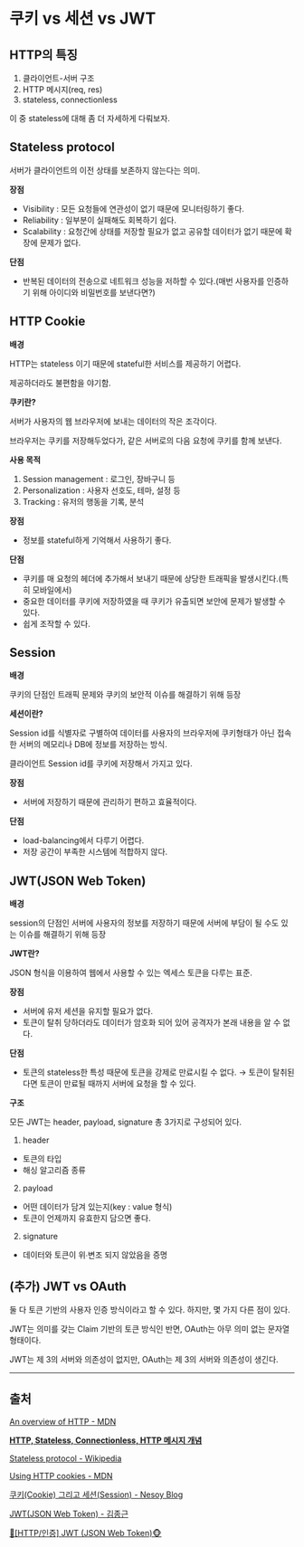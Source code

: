 # 쿠키 vs 세션 vs JWT

## HTTP의 특징

1. 클라이언트-서버 구조
2. HTTP 메시지(req, res)
3. stateless, connectionless

이 중 stateless에 대해 좀 더 자세하게 다뤄보자.

## Stateless protocol

서버가 클라이언트의 이전 상태를 보존하지 않는다는 의미.

**장점**

-   Visibility : 모든 요청들에 연관성이 없기 때문에 모니터링하기 좋다.
-   Reliability : 일부분이 실패해도 회복하기 쉽다.
-   Scalability : 요청간에 상태를 저장할 필요가 없고 공유할 데이터가 없기 때문에 확장에 문제가 없다.

**단점**

-   반복된 데이터의 전송으로 네트워크 성능을 저하할 수 있다.(매번 사용자를 인증하기 위해 아이디와 비밀번호를 보낸다면?)

## HTTP Cookie

**배경**

HTTP는 stateless 이기 때문에 stateful한 서비스를 제공하기 어렵다.

제공하더라도 불편함을 야기함.

**쿠키란?**

서버가 사용자의 웹 브라우저에 보내는 데이터의 작은 조각이다.

브라우저는 쿠키를 저장해두었다가, 같은 서버로의 다음 요청에 쿠키를 함께 보낸다.

**사용 목적**

1. Session management : 로그인, 장바구니 등
2. Personalization : 사용자 선호도, 테마, 설정 등
3. Tracking : 유저의 행동을 기록, 분석

**장점**

-   정보를 stateful하게 기억해서 사용하기 좋다.

**단점**

-   쿠키를 매 요청의 헤더에 추가해서 보내기 때문에 상당한 트래픽을 발생시킨다.(특히 모바일에서)
-   중요한 데이터를 쿠키에 저장하였을 때 쿠키가 유출되면 보안에 문제가 발생할 수 있다.
-   쉽게 조작할 수 있다.

## Session

**배경**

쿠키의 단점인 트래픽 문제와 쿠키의 보안적 이슈를 해결하기 위해 등장

**세션이란?**

Session id를 식별자로 구별하여 데이터를 사용자의 브라우저에 쿠키형태가 아닌 접속한 서버의 메모리나 DB에 정보를 저장하는 방식.

클라이언트 Session id를 쿠키에 저장해서 가지고 있다.

**장점**

-   서버에 저장하기 때문에 관리하기 편하고 효율적이다.

**단점**

-   load-balancing에서 다루기 어렵다.
-   저장 공간이 부족한 시스템에 적합하지 않다.

## **JWT(JSON Web Token)**

**배경**

session의 단점인 서버에 사용자의 정보를 저장하기 때문에 서버에 부담이 될 수도 있는 이슈를 해결하기 위해 등장

**JWT란?**

JSON 형식을 이용하여 웹에서 사용할 수 있는 엑세스 토큰을 다루는 표준.

**장점**

-   서버에 유저 세션을 유지할 필요가 없다.
-   토큰이 탈취 당하더라도 데이터가 암호화 되어 있어 공격자가 본래 내용을 알 수 없다.

**단점**

-   토큰의 stateless한 특성 때문에 토큰을 강제로 만료시킬 수 없다. → 토큰이 탈취된다면 토큰이 만료될 때까지 서버에 요청을 할 수 있다.

**구조**

모든 JWT는 header, payload, signature 총 3가지로 구성되어 있다.

1. header

-   토큰의 타입
-   해싱 알고리즘 종류

2. payload

-   어떤 데이터가 담겨 있는지(key : value 형식)
-   토큰이 언제까지 유효한지 담으면 좋다.

2. signature

-   데이터와 토큰이 위∙변조 되지 않았음을 증명

## (추가) JWT vs OAuth

둘 다 토큰 기반의 사용자 인증 방식이라고 할 수 있다. 하지만, 몇 가지 다른 점이 있다.

JWT는 의미를 갖는 Claim 기반의 토큰 방식인 반면, OAuth는 아무 의미 없는 문자열 형태이다.

JWT는 제 3의 서버와 의존성이 없지만, OAuth는 제 3의 서버와 의존성이 생긴다.

---

## 출처

[An overview of HTTP - MDN](https://developer.mozilla.org/en-US/docs/Web/HTTP/Overview#components_of_http-based_systems)

**[HTTP, Stateless, Connectionless, HTTP 메시지 개념](https://velog.io/@duarufp06/HTTP-Stateless-Connectionless-HTTP-%EB%A9%94%EC%8B%9C%EC%A7%80-%EA%B0%9C%EB%85%90)**

[Stateless protocol - Wikipedia](https://en.wikipedia.org/wiki/Stateless_protocol)

[Using HTTP cookies - MDN](https://developer.mozilla.org/en-US/docs/Web/HTTP/Cookies)

[쿠키(Cookie) 그리고 세션(Session) - Nesoy Blog](https://nesoy.github.io/articles/2017-03/Session-Cookie)

[JWT(JSON Web Token) - 김종근](https://velog.io/@sproutt/JWTJSON-Web-Token-%EA%B9%80%EC%A2%85%EA%B7%BC)

[🙈[HTTP/인증] JWT (JSON Web Token)🐵](https://victorydntmd.tistory.com/115)
